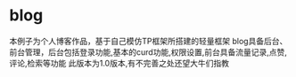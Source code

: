 # blog
本例子为个人博客作品，基于自己模仿TP框架所搭建的轻量框架
blog具备后台、前台管理，后台包括登录功能,基本的curd功能,权限设置,前台具备流量记录,点赞,评论,检索等功能
此版本为1.0版本,有不完善之处还望大牛们指教
